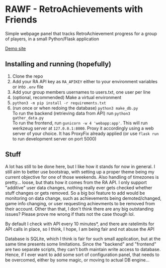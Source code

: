 # RAWF - RetroAchievements with Friends
Simple webpage panel that tracks RetroAchievement progress for a group of players, in a small Python/Flask application

[Demo site](https://rawf.tepiloxtl.net)
## Installing and running (hopefully)
1. Clone the repo
2. Add your RA API key as `RA_APIKEY` either to your environment variables or into `.env` file
3. Add your group members usernames to users.txt, one user per line
4. (optional, recommended) Make a virtual environment
5. `python3 -m pip install -r requirements.txt`
6. (run once or when redoing the database) `python3 make_db.py`  
To run the backend (retrieving data from API) run `python3 gather_data.py`  
To run the frontend, run `gunicorn -w 4 'webapp:app'`. This will run werkzeug server at `127.0.0.1:8000`. Proxy it accordingly using a web server of your choice. It has ProxyFix already applied (or use `flask run` to run development server on port 5000)

## Stuff
A lot has still to be done here, but I like how it stands for now in general. I still aim to better use bootstrap, with setting up a proper theme being my current objective for one of those weekends. Also handling of timezones is pretty... loose, but thats how it comes from the RA API. I only support "additive" user data changes, nothing really ever gets checked whether stuff changes or gets removed. So a big boi feature to add would be monitoring on data change, such as achievements being demoted/changed, game info changing, or user requesting achievments to be removed from their account. Other than that, I don't think there are any big outstanding issues? Please prove me wrong if thats not the case though lol.

By default I check with API every 10 minutes*, and there are ratelimits for API calls in place, so I think, I hope, I am being fair and not abuse the API

Database is SQLite, which I think is fair for such small application, but at the same time presents some limitations. Since the "backend" and "frontend" are two separate scripts, they can't both maintain write access to database. Hence, if I ever want to add some sort of configuration panel, that needs to be overcomed, either by some magic, or moving to actual DB engine...